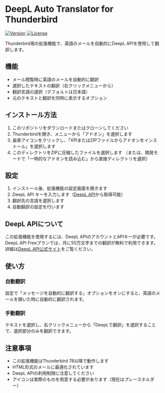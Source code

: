 # DeepL Auto Translator for Thunderbird

[![Version](https://img.shields.io/badge/version-0.9.2-blue.svg)](https://github.com/rinmon/DeepL-Auto-Translator-for-Thunderbird) [![License](https://img.shields.io/badge/license-MIT-green.svg)](https://github.com/rinmon/DeepL-Auto-Translator-for-Thunderbird/blob/main/LICENSE)

Thunderbird用の拡張機能で、英語のメールを自動的にDeepL APIを使用して翻訳します。

## 機能

- メール閲覧時に英語のメールを自動的に翻訳
- 選択したテキストの翻訳（右クリックメニューから）
- 翻訳言語の選択（デフォルトは日本語）
- 元のテキストと翻訳を同時に表示するオプション

## インストール方法

1. このリポジトリをダウンロードまたはクローンしてください
2. Thunderbirdを開き、メニューから「アドオン」を選択します
3. 歯車アイコンをクリックし、「XPIまたはZIPファイルからアドオンをインストール」を選択します
4. このディレクトリをZIPに圧縮したファイルを選択します
   （または、開発モードで「一時的なアドオンを読み込む」から直接ディレクトリを選択）

## 設定

1. インストール後、拡張機能の設定画面を開きます
2. DeepL API キーを入力します（[DeepL API](https://www.deepl.com/pro#developer)から取得可能）
3. 翻訳先の言語を選択します
4. 自動翻訳の設定を行います

## DeepL APIについて

この拡張機能を使用するには、DeepL APIのアカウントとAPIキーが必要です。
DeepL API Freeプランでは、月に50万文字までの翻訳が無料で利用できます。
詳細は[DeepL API公式サイト](https://www.deepl.com/pro#developer)をご覧ください。

## 使い方

### 自動翻訳

設定で「メッセージを自動的に翻訳する」オプションをオンにすると、英語のメールを開いた時に自動的に翻訳されます。

### 手動翻訳

テキストを選択し、右クリックメニューから「DeepLで翻訳」を選択することで、選択部分のみを翻訳できます。

## 注意事項

- この拡張機能はThunderbird 78以降で動作します
- HTML形式のメールに最適化されています
- DeepL APIの利用制限に注意してください
- アイコンは実際のものを用意する必要があります（現在はプレースホルダー）
